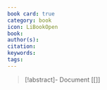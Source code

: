 ```yaml
---
book card: true
category: book
icon: LiBookOpen
book: 
author(s): 
citation: 
keywords: 
tags:
---
```


> [!abstract]- Document
> [[]]

